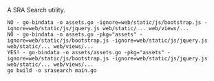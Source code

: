 A SRA Search utility.

    NO - go-bindata -o assets.go -ignore=web/static/js/bootstrap.js -ignore=web/static/js/jquery.js web/static/... web/views/...
    NO - go-bindata -o assets.go -pkg="assets" -ignore=web/static/js/bootstrap.js -ignore=web/static/js/jquery.js web/static/... web/views/...
    YES! - go-bindata -o assets/assets.go -pkg="assets" -ignore=web/static/js/bootstrap.js -ignore=web/static/js/jquery.js web/static/... web/views/...
    go build -o srasearch main.go

